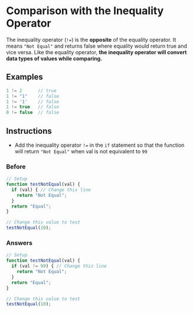 # Comparison with the Inequality Operator

The inequality operator (`!=`) is the **opposite** of the equality operator.
It means `"Not Equal"` and returns false where equality would return
true and vice versa. Like the equality operator, **the inequality operator
will convert data types of values while comparing.**

## Examples

```javascript
1 != 2      // true
1 != "1"    // false
1 != '1'    // false
1 != true   // false
0 != false  // false
```

## Instructions

- Add the inequality operator `!=` in the `if` statement so that the
function will return `"Not Equal"` when val is not equivalent to `99`

### Before

```javascript
// Setup
function testNotEqual(val) {
  if (val) { // Change this line
    return "Not Equal";
  }
  return "Equal";
}

// Change this value to test
testNotEqual(10);
```

### Answers

```javascript
// Setup
function testNotEqual(val) {
  if (val != 99) { // Change this line
    return "Not Equal";
  }
  return "Equal";
}

// Change this value to test
testNotEqual(10);
```
